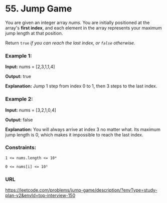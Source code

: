 # 55. Jump Game

You are given an integer array _nums_. You are initially positioned at the array's **first index**, and each element in the array represents your maximum jump length at that position.

Return `true` _if you can reach the last index, or `false` otherwise._

### Example 1:

**Input:** nums = [2,3,1,1,4]

**Output:** true

**Explanation:** Jump 1 step from index 0 to 1, then 3 steps to the last index.

### Example 2:

**Input:** nums = [3,2,1,0,4]

**Output:** false

**Explanation:** You will always arrive at index 3 no matter what. Its maximum jump length is 0, which makes it impossible to reach the last index.
 

### Constraints:

`1 <= nums.length <= 10⁴`

`0 <= nums[i] <= 10⁵`

### URL

https://leetcode.com/problems/jump-game/description/?envType=study-plan-v2&envId=top-interview-150
 